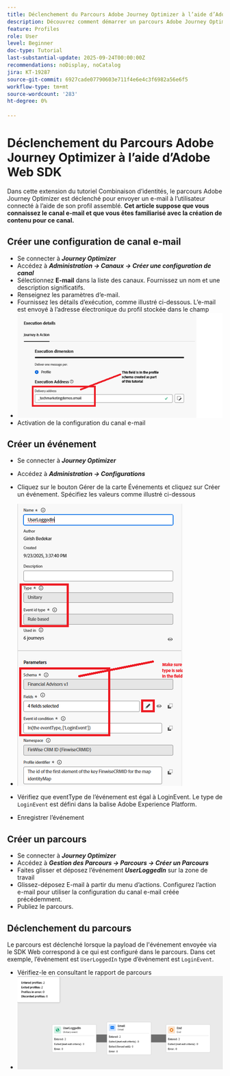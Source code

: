 ```yaml
---
title: Déclenchement du Parcours Adobe Journey Optimizer à l’aide d’Adobe Web SDK
description: Découvrez comment démarrer un parcours Adobe Journey Optimizer à partir d’événements de site tels que les connexions des utilisateurs et utilisatrices en utilisant l’AEP Web SDK configuré via les balises Adobe Experience Platform
feature: Profiles
role: User
level: Beginner
doc-type: Tutorial
last-substantial-update: 2025-09-24T00:00:00Z
recommendations: noDisplay, noCatalog
jira: KT-19287
source-git-commit: 6927cade07790603e711f4e6e4c3f6982a56e6f5
workflow-type: tm+mt
source-wordcount: '283'
ht-degree: 0%

---
```


# Déclenchement du Parcours Adobe Journey Optimizer à l’aide d’Adobe Web SDK

Dans cette extension du tutoriel Combinaison d’identités, le parcours Adobe Journey Optimizer est déclenché pour envoyer un e-mail à l’utilisateur connecté à l’aide de son profil assemblé. **Cet article suppose que vous connaissez le canal e-mail et que vous êtes familiarisé avec la création de contenu pour ce canal.**

## Créer une configuration de canal e-mail

* Se connecter à _**Journey Optimizer**_
* Accédez à _**Administration -> Canaux -> Créer une configuration de canal**_
* Sélectionnez **E-mail** dans la liste des canaux. Fournissez un nom et une description significatifs.
* Renseignez les paramètres d’e-mail.
* Fournissez les détails d’exécution, comme illustré ci-dessous. L’e-mail est envoyé à l’adresse électronique du profil stockée dans le champ
* ![canal e-mail](assets/email-channel-execution.png)
* Activation de la configuration du canal e-mail

## Créer un événement

* Se connecter à _**Journey Optimizer**_
* Accédez à _**Administration -> Configurations**_
* Cliquez sur le bouton Gérer de la carte Événements et cliquez sur Créer un événement. Spécifiez les valeurs comme illustré ci-dessous
* ![parcours-event](assets/journey-event1.png)

* Vérifiez que eventType de l’événement est égal à LoginEvent. Le type de `LoginEvent` est défini dans la balise Adobe Experience Platform.
* Enregistrer l’événement

## Créer un parcours

* Se connecter à _**Journey Optimizer**_
* Accédez à _**Gestion des Parcours -> Parcours -> Créer un Parcours**_
* Faites glisser et déposez l’événement _**UserLoggedIn**_ sur la zone de travail
* Glissez-déposez E-mail à partir du menu d’actions. Configurez l’action e-mail pour utiliser la configuration du canal e-mail créée précédemment.
* Publiez le parcours.

## Déclenchement du parcours

Le parcours est déclenché lorsque la payload de l&#39;événement envoyée via le SDK Web correspond à ce qui est configuré dans le parcours. Dans cet exemple, l’événement est `UserLoggedIn` type d’événement est `LoginEvent`.

* Vérifiez-le en consultant le rapport de parcours
* ![parcours-rapport](assets/journey-triggered-report.png)




